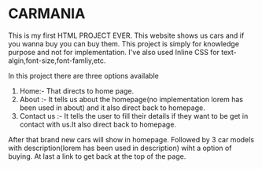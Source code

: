 # CARMANIA
This is my first HTML PROJECT EVER. This website shows us cars and if you wanna buy you can buy them. This project is simply for knowledge purpose and not for implementation.
I've also used Inline CSS for text-algin,font-size,font-famliy,etc.

In this project there are three options available 
1. Home:- That directs to home page.
2. About :- It tells us about the homepage(no implementation lorem has been used in about) and it also direct back to homepage.
3. Contact us :- It tells the user to fill their details if they want to be get in contact with us.It also direct back to homepage.

After that brand new cars will show in homepage.
Followed by 3 car models with description(lorem has been used in description) wiht a option of buying.
At last a link to get back at the top of the page.
